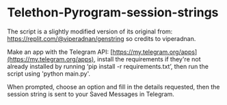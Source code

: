 # Telethon-Pyrogram-session-strings
The script is a slightly modified version of its original from: https://replit.com/@viperadnan/genstring so credits to viperadnan.

Make an app with the Telegram API: [https://my.telegram.org/apps](https://my.telegram.org/apps), install the requirements if they're not already installed by running ‘pip install -r requirements.txt’, then run the script using 'python main.py'.

When prompted, choose an option and fill in the details requested, then the session string is sent to your Saved Messages in Telegram.
